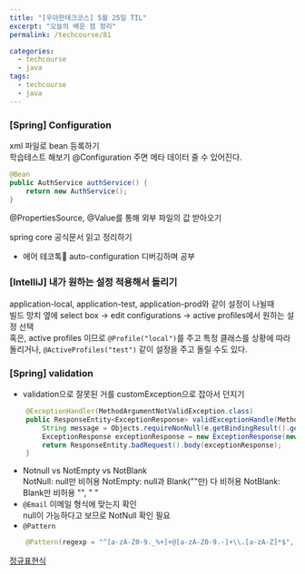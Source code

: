 ```yaml
---
title: "[우아한테크코스] 5월 25일 TIL"
excerpt: "오늘의 배운 점 정리"
permalink: /techcourse/81

categories:
  - techcourse
  - java
tags:
  - techcourse  
  - java
---  
```



### [Spring] Configuration
xml 파일로 bean 등록하기  
학습테스트 해보기
@Configuration 주면 메타 데이터 줄 수 있어진다.
```java
@Bean 
public AuthService authService() {
    return new AuthService();
}
```  

@PropertiesSource, @Value를 통해 외부 파일의 값 받아오기

spring core 공식문서 읽고 정리하기

+ 에어 테코톡
auto-configuration 디버깅하며 공부


### [IntelliJ] 내가 원하는 설정 적용해서 돌리기
application-local, application-test, application-prod와 같이 설정이 나뉠때  
빌드 망치 옆에 select box -> edit configurations -> active profiles에서 원하는 설정 선택  
혹은, active profiles 이므로 `@Profile("local")`를 주고 특정 클래스를 상황에 따라 돌리거나, `@ActiveProfiles("test")` 같이 설정을 주고 돌릴 수도 있다.  

### [Spring] validation
- validation으로 잘못된 거를 customException으로 잡아서 던지기
```java
    @ExceptionHandler(MethodArgumentNotValidException.class)
    public ResponseEntity<ExceptionResponse> validExceptionHandle(MethodArgumentNotValidException e) {
        String message = Objects.requireNonNull(e.getBindingResult().getFieldError()).getDefaultMessage();
        ExceptionResponse exceptionResponse = new ExceptionResponse(new InvalidInputException(message));
        return ResponseEntity.badRequest().body(exceptionResponse);
    }
```  
- Notnull vs NotEmpty vs NotBlank  
NotNull: null만 비허용
NotEmpty: null과 Blank(""만) 다 비허용
NotBlank: Blank만 비허용 "", " "
- `@Email`
이메일 형식에 맞는지 확인  
null이 가능하다고 보므로 NotNull 확인 필요
- `@Pattern`
```java
    @Pattern(regexp = "^[a-zA-Z0-9._%+]+@[a-zA-Z0-9.-]+\\.[a-zA-Z]*$", message = "이메일에는 특수문자가 포함될 수 없습니다.")
```  
[정규표현식](https://m.blog.naver.com/PostView.naver?blogId=bsos1202&logNo=220785976962&proxyReferer=https:%2F%2Fwww.google.com%2F)  